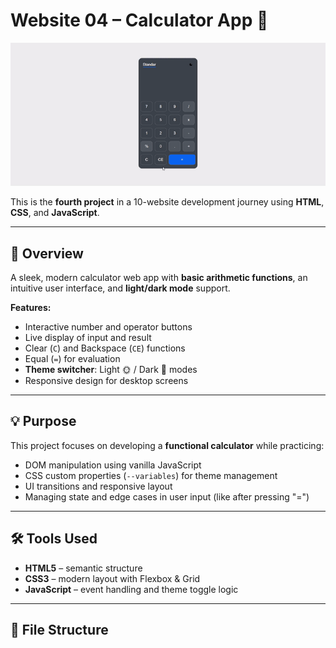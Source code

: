 # Website 04 – Calculator App 🧮

![Calculator Screenshot](./Final%20Gif.gif) <!-- Replace with actual screenshot path -->

This is the **fourth project** in a 10-website development journey using **HTML**, **CSS**, and **JavaScript**.

---

## 📌 Overview

A sleek, modern calculator web app with **basic arithmetic functions**, an intuitive user interface, and **light/dark mode** support.

**Features:**
- Interactive number and operator buttons  
- Live display of input and result  
- Clear (`C`) and Backspace (`CE`) functions  
- Equal (`=`) for evaluation  
- **Theme switcher**: Light 🌞 / Dark 🌙 modes  
- Responsive design for desktop screens

---

## 💡 Purpose

This project focuses on developing a **functional calculator** while practicing:
- DOM manipulation using vanilla JavaScript  
- CSS custom properties (`--variables`) for theme management  
- UI transitions and responsive layout  
- Managing state and edge cases in user input (like after pressing "=")

---

## 🛠 Tools Used

- **HTML5** – semantic structure  
- **CSS3** – modern layout with Flexbox & Grid  
- **JavaScript** – event handling and theme toggle logic

---

## 📁 File Structure

